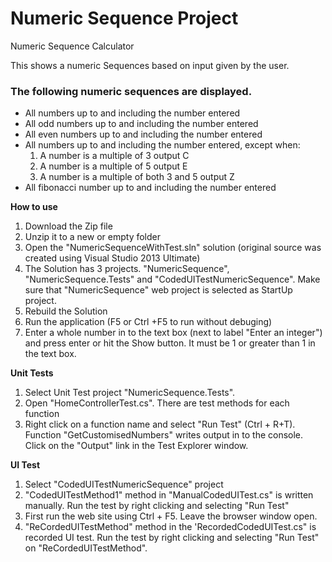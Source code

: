 # Numeric Sequence Project
Numeric Sequence Calculator


This shows a numeric Sequences based on input given by the user.

<h3>The following numeric sequences are displayed.</h3>
<div>
    <ul>
        <li>All numbers up to and including the number entered</li>
        <li>
            All odd numbers up to and including the number entered
        </li>
        <li>
            All even numbers up to and including the number entered
        </li>
        <li>
            All numbers up to and including the number entered, except when:
            <ol>
                <li>A number is a multiple of 3 output C</li>
                <li>
                    A number is a multiple of 5 output E
                </li>
                <li>A number is a multiple of both 3 and 5 output Z</li>
            </ol>
        </li>
        <li>
            All fibonacci number up to and including the number entered
        </li>
    </ul>
</div>    
<b>How to use</b>

1. Download the Zip file
2. Unzip it to a new or empty folder
3. Open the  "NumericSequenceWithTest.sln" solution (original source was created using Visual Studio 2013 Ultimate)
4. The Solution has 3 projects. "NumericSequence", "NumericSequence.Tests" and "CodedUITestNumericSequence". Make sure that "NumericSequence" web project is selected as StartUp project.
5. Rebuild the Solution
6. Run the application (F5 or Ctrl +F5 to run without debuging)
7. Enter a whole number in to the text box (next to label "Enter an integer")  and press enter or hit the Show button. It must be 1 or greater than 1 in the text box.

<b>Unit Tests</b>

1. Select Unit Test project  "NumericSequence.Tests".
2. Open "HomeControllerTest.cs". There are test methods for each function
3. Right click on a function name and select "Run Test" (Ctrl + R+T). Function "GetCustomisedNumbers" writes output in to the console. Click on the "Output" link in the Test Explorer window.

<b>UI Test </b>

1. Select "CodedUITestNumericSequence" project
2. "CodedUITestMethod1" method in "ManualCodedUITest.cs" is written manually. Run the test by right clicking  and selecting "Run Test"
3. First run the web site using Ctrl + F5. Leave the browser window open.
4. "ReCordedUITestMethod" method in the 'RecordedCodedUITest.cs" is recorded UI test. Run the test by right clicking  and selecting "Run Test" on "ReCordedUITestMethod".
